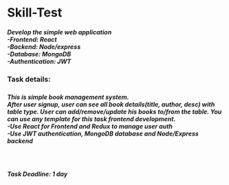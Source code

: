 # Skill-Test

<h5>
Develop the simple web application <br/>
-Frontend: React <br/> 
-Backend: Node/express <br/>
-Database: MongoDB <br/>
-Authentication: JWT <br/>
</h5>

<h3>Task details:<h3> 
<h5>
This is simple book management system. <br/>
After user signup, user can see all book details(title, author, desc) with table type. User can add/remove/update his books to/from the table.
  You can use any template for this task frontend development.</br>
  -Use React for Frontend and Redux to manage user auth</br>
  -Use JWT authentication, MongoDB database and Node/Express backend</br>
 </h5>
</br>
<h5>Task Deadline: 1 day</h5>
